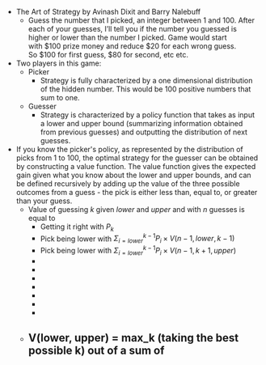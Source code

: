 - The Art of Strategy by Avinash Dixit and Barry Nalebuff
	- Guess the number that I picked, an integer between 1 and 100. After each of your guesses, I’ll tell you if the number you guessed is higher or lower than the number I picked. Game would start with \$100 prize money and reduce \$20 for each wrong guess. So \$100 for first guess, \$80 for second, etc etc.
- Two players in this game:
	- Picker
		- Strategy is fully characterized by a one dimensional distribution of the hidden number. This would be 100 positive numbers that sum to one.
	- Guesser
		- Strategy is characterized by a policy function that takes as input a lower and upper bound (summarizing information obtained from previous guesses) and outputting the distribution of next guesses.
- If you know the picker's policy, as represented by the distribution of picks from 1 to 100, the optimal strategy for the guesser can be obtained by constructing a value function. The value function gives the expected gain given what you know about the lower and upper bounds, and can be defined recursively by adding up the value of the three possible outcomes from a guess - the pick is either less than, equal to, or greater than your guess.
	- Value of guessing $k$ given $lower$ and $upper$ and with $n$ guesses is equal to
		- Getting it right with $P_k$
		- Pick being lower with $\Sigma_{i=lower}^{k-1} P_i \times V(n - 1, lower, k-1)$
		- Pick being lower with $\Sigma_{i=lower}^{k-1} P_i \times V(n - 1, k + 1, upper)$
		-
		-
		-
		-
		-
		-
		-
	- V(lower, upper) = max_k (taking the best possible k) out of a sum of
		-